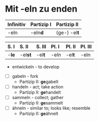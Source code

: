 # Mit -eln zu enden

| Infinitiv | Partizip I | Partizip II |
| :--- | :--- | :--- |
| -eln | -eln**d** | \(ge-\) -el**t** |

| S. I | S. II | S. III | Pl. I | Pl. II | Pl. III |
| :--- | :--- | :--- | :--- | :--- | :--- |
| -**le** | -el**st** | -el**t** | -eln | -el**t** | -eln |

* entwickeln - to develop
* [ ] gabeln - fork
  * Partizip II: **ge**gabelt
* [ ] handeln - act; take action
  * Partizip II: **ge**handelt
* [ ] sammeln - collect; gather
  * Partizip II: **ge**sammelt
* [ ] ähneln - similar to; looks like; resemble
  * Partizip II: **ge**ähnelt


